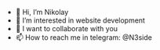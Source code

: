 - 👋 Hi, I’m Nikolay
- 👀 I’m interested in website development
- 💞️ I want to collaborate with you
- 📫 How to reach me in telegram: @N3side
